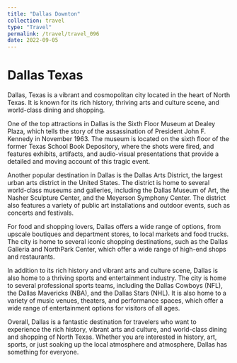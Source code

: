 ```yaml
---
title: "Dallas Downton"
collection: travel
type: "Travel"
permalink: /travel/travel_096
date: 2022-09-05
---
```


# Dallas Texas
Dallas, Texas is a vibrant and cosmopolitan city located in the heart of North Texas. It is known for its rich history, thriving arts and culture scene, and world-class dining and shopping.

One of the top attractions in Dallas is the Sixth Floor Museum at Dealey Plaza, which tells the story of the assassination of President John F. Kennedy in November 1963. The museum is located on the sixth floor of the former Texas School Book Depository, where the shots were fired, and features exhibits, artifacts, and audio-visual presentations that provide a detailed and moving account of this tragic event.

Another popular destination in Dallas is the Dallas Arts District, the largest urban arts district in the United States. The district is home to several world-class museums and galleries, including the Dallas Museum of Art, the Nasher Sculpture Center, and the Meyerson Symphony Center. The district also features a variety of public art installations and outdoor events, such as concerts and festivals.

For food and shopping lovers, Dallas offers a wide range of options, from upscale boutiques and department stores, to local markets and food trucks. The city is home to several iconic shopping destinations, such as the Dallas Galleria and NorthPark Center, which offer a wide range of high-end shops and restaurants.

In addition to its rich history and vibrant arts and culture scene, Dallas is also home to a thriving sports and entertainment industry. The city is home to several professional sports teams, including the Dallas Cowboys (NFL), the Dallas Mavericks (NBA), and the Dallas Stars (NHL). It is also home to a variety of music venues, theaters, and performance spaces, which offer a wide range of entertainment options for visitors of all ages.

Overall, Dallas is a fantastic destination for travelers who want to experience the rich history, vibrant arts and culture, and world-class dining and shopping of North Texas. Whether you are interested in history, art, sports, or just soaking up the local atmosphere and atmosphere, Dallas has something for everyone.
